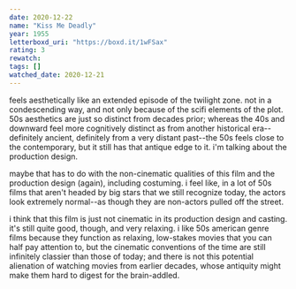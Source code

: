 ```yaml
---
date: 2020-12-22
name: "Kiss Me Deadly"
year: 1955
letterboxd_uri: "https://boxd.it/1wFSax"
rating: 3
rewatch: 
tags: []
watched_date: 2020-12-21
---
```


feels aesthetically like an extended episode of the twilight zone. not in a condescending way, and not only because of the scifi elements of the plot. 50s aesthetics are just so distinct from decades prior; whereas the 40s and downward feel more cognitively distinct as from another historical era--definitely ancient, definitely from a very distant past--the 50s feels close to the contemporary, but it still has that antique edge to it. i'm talking about the production design.

maybe that has to do with the non-cinematic qualities of this film and the production design (again), including costuming. i feel like, in a lot of 50s films that aren't headed by big stars that we still recognize today, the actors look extremely normal--as though they are non-actors pulled off the street.

i think that this film is just not cinematic in its production design and casting. it's still quite good, though, and very relaxing. i like 50s american genre films because they function as relaxing, low-stakes movies that you can half pay attention to, but the cinematic conventions of the time are still infinitely classier than those of today; and there is not this potential alienation of watching movies from earlier decades, whose antiquity might make them hard to digest for the brain-addled.
